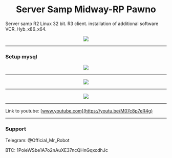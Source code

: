 <h1 align="center">Server Samp Midway-RP Pawno</h1>

Server samp R2 Linux 32 bit. R3 client. installation of additional software VCR_Hyb_x86_x64.

<p align="center">
	<img src="https://i.postimg.cc/WpqXfdbg/Samp4.png" />
</p>

-------


### Setup mysql

<p align="center">
	<img src="https://i.postimg.cc/k5MJXrhF/samp1.png" />
</p>

-------

<p align="center">
	<img src="https://i.postimg.cc/x86GhV7x/samp2.png" />
</p>

-------

<p align="center">
	<img src="https://i.postimg.cc/s23XQG1W/Samp3.png" />
</p>

-------

Link to youtube: [www.youtube.com](https://youtu.be/M07c8p7eR4g)

-------




### Support
Telegram: @Official_Mr_Robot

BTC: 1PoieWSbe1A7o2nAuXE37ncQHnGqxcdhJc

